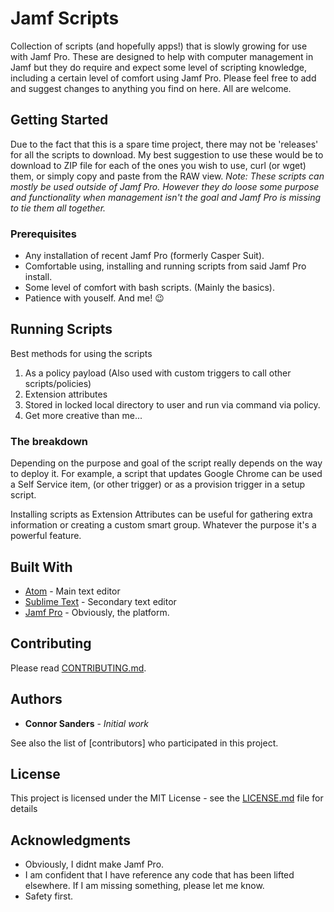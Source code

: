 # Jamf Scripts

Collection of scripts (and hopefully apps!) that is slowly growing for use with Jamf Pro. These are designed to help with computer management in Jamf but they do require and expect some level of scripting knowledge, including a certain level of comfort using Jamf Pro.
Please feel free to add and suggest changes to anything you find on here. All are welcome.

## Getting Started

Due to the fact that this is a spare time project, there may not be 'releases' for all the scripts to download. My best suggestion to use these would be to download to ZIP file for each of the ones you wish to use, curl (or wget) them, or simply copy and paste from the RAW view.
_Note: These scripts can mostly be used outside of Jamf Pro. However they do loose some purpose and functionality when management isn't the goal and Jamf Pro is missing to tie them all together._

### Prerequisites

- Any installation of recent Jamf Pro (formerly Casper Suit).
- Comfortable using, installing and running scripts from said Jamf Pro install.
- Some level of comfort with bash scripts. (Mainly the basics).
- Patience with youself. And me! :wink:


## Running Scripts

Best methods for using the scripts
1. As a policy payload (Also used with custom triggers to call other scripts/policies)
2. Extension attributes
3. Stored in locked local directory to user and run via command via policy.
4. Get more creative than me...

### The breakdown

Depending on the purpose and goal of the script really depends on the way to deploy it.
For example, a script that updates Google Chrome can be used a Self Service item, (or other trigger) or as a provision trigger in a setup script.

Installing scripts as Extension Attributes can be useful for gathering extra information or creating a custom smart group. Whatever the purpose it's a powerful feature.


## Built With

* [Atom](https://github.com/atom) - Main text editor
* [Sublime Text](https://www.sublimetext.com/) - Secondary text editor
* [Jamf Pro](https://www.jamf.com/products/jamf-pro/) - Obviously, the platform.

## Contributing

Please read [CONTRIBUTING.md](https://github.com/C7921/Jamf-Scripts).


## Authors

* **Connor Sanders** - *Initial work*

See also the list of [contributors] who participated in this project.

## License

This project is licensed under the MIT License - see the [LICENSE.md](LICENSE.md) file for details

## Acknowledgments

* Obviously, I didnt make Jamf Pro.
* I am confident that I have reference any code that has been lifted elsewhere. If I am missing something, please let me know.
* Safety first.
